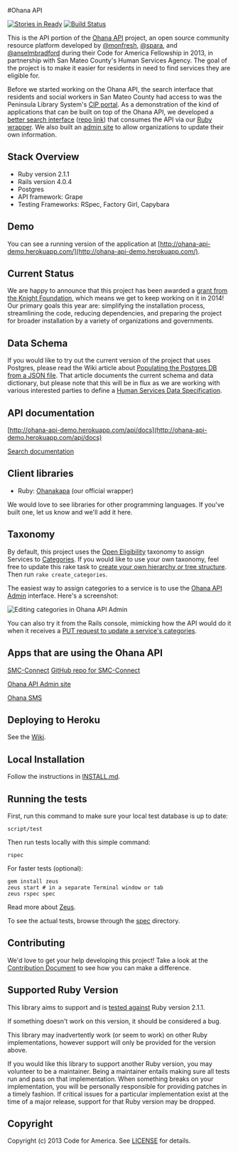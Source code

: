 #Ohana API

[![Stories in Ready](https://badge.waffle.io/codeforamerica/ohana-api.png?label=ready)](https://waffle.io/codeforamerica/ohana-api) [![Build Status](https://travis-ci.org/codeforamerica/ohana-api.png?branch=master)](https://travis-ci.org/codeforamerica/ohana-api)

This is the API portion of the [Ohana API](http://ohanapi.org) project, an open source community resource platform developed by [@monfresh](https://github.com/monfresh), [@spara](https://github.com/spara), and [@anselmbradford](https://github.com/anselmbradford) during their Code for America Fellowship in 2013, in partnership with San Mateo County's Human Services Agency. The goal of the project is to make it easier for residents in need to find services they are eligible for.

Before we started working on the Ohana API, the search interface that residents and social workers in San Mateo County had access to was the Peninsula Library System's [CIP portal](http://catalog.plsinfo.org:81/). As a demonstration of the kind of applications that can be built on top of the Ohana API, we developed a [better search interface](http://smc-connect.org) ([repo link](https://github.com/codeforamerica/human_services_finder)) that consumes the API via our [Ruby wrapper](https://github.com/codeforamerica/ohanakapa). We also built an [admin site](https://github.com/codeforamerica/ohana-api-admin) to allow organizations to update their own information.

## Stack Overview

* Ruby version 2.1.1
* Rails version 4.0.4
* Postgres
* API framework: Grape
* Testing Frameworks: RSpec, Factory Girl, Capybara

## Demo
You can see a running version of the application at
[http://ohana-api-demo.herokuapp.com/](http://ohana-api-demo.herokuapp.com/).

## Current Status
We are happy to announce that this project has been awarded a [grant from the Knight Foundation](http://www.knightfoundation.org/grants/201447979/), which means we get to keep working on it in 2014! Our primary goals this year are: simplifying the installation process, streamlining the code, reducing dependencies, and preparing the project for broader installation by a variety of organizations and governments.

## Data Schema
If you would like to try out the current version of the project that uses Postgres, please read the Wiki article about [Populating the Postgres DB from a JSON file](https://github.com/codeforamerica/ohana-api/wiki/Populating-the-Postgres-database-from-a-JSON-file). That article documents the current schema and data dictionary, but please note that this will be in flux as we are working with various interested parties to define a [Human Services Data Specification](https://github.com/codeforamerica/OpenReferral).

## API documentation
[http://ohana-api-demo.herokuapp.com/api/docs](http://ohana-api-demo.herokuapp.com/api/docs)

[Search documentation](http://ohana-api-demo.herokuapp.com/api/docs#!/search/GET_api_search_format_get_0)

## Client libraries

- Ruby: [Ohanakapa][ohanakapa] (our official wrapper)

We would love to see libraries for other programming languages.
If you've built one, let us know and we'll add it here.

[ohanakapa]: https://github.com/codeforamerica/ohanakapa

## Taxonomy
By default, this project uses the [Open Eligibility](http://openeligibility.org) taxonomy to assign Services to [Categories](https://github.com/codeforamerica/ohana-api/blob/master/app/models/category.rb).
If you would like to use your own taxonomy, feel free to update this rake task to [create your own hierarchy or tree structure](https://github.com/codeforamerica/ohana-api/blob/master/lib/tasks/oe.rake). Then run `rake create_categories`.

The easiest way to assign categories to a service is to use the [Ohana API Admin](https://github.com/codeforamerica/ohana-api-admin/blob/master/app/controllers/hsa_controller.rb#L183-187) interface. Here's a screenshot:

![Editing categories in Ohana API Admin](https://github.com/codeforamerica/ohana-api/raw/master/categories-in-ohana-api-admin.png)

You can also try it from the Rails console, mimicking how the API would do it when it receives a [PUT request to update a service's categories](https://github.com/codeforamerica/ohana-api/blob/master/app/api/ohana.rb#L239-257).

## Apps that are using the Ohana API
[SMC-Connect](http://www.smc-connect.org)
[GitHub repo for SMC-Connect](https://github.com/codeforamerica/human_services_finder)

[Ohana API Admin site](https://github.com/codeforamerica/ohana-api-admin)

[Ohana SMS](https://github.com/marks/ohana-sms)


## Deploying to Heroku
See the [Wiki](https://github.com/codeforamerica/ohana-api/wiki/How-to-deploy-the-Ohana-API-to-your-Heroku-account).

## Local Installation

Follow the instructions in [INSTALL.md][install].

[install]: https://github.com/codeforamerica/ohana-api/blob/master/INSTALL.md

## Running the tests

First, run this command to make sure your local test database is up to date:

    script/test

Then run tests locally with this simple command:

    rspec

For faster tests (optional):

    gem install zeus
    zeus start # in a separate Terminal window or tab
    zeus rspec spec

Read more about [Zeus](https://github.com/burke/zeus).

To see the actual tests, browse through the [spec](https://github.com/codeforamerica/ohana-api/tree/master/spec) directory.

## Contributing

We'd love to get your help developing this project! Take a look at the [Contribution Document](https://github.com/codeforamerica/ohana-api/blob/master/CONTRIBUTING.md) to see how you can make a difference.

## Supported Ruby Version
This library aims to support and is [tested against](http://travis-ci.org/codeforamerica/ohana-api) Ruby version 2.1.1.

If something doesn't work on this version, it should be considered a bug.

This library may inadvertently work (or seem to work) on other Ruby implementations, however support will only be provided for the version above.

If you would like this library to support another Ruby version, you may volunteer to be a maintainer. Being a maintainer entails making sure all tests run and pass on that implementation. When something breaks on your implementation, you will be personally responsible for providing patches in a timely fashion. If critical issues for a particular implementation exist at the time of a major release, support for that Ruby version may be dropped.

## Copyright
Copyright (c) 2013 Code for America. See [LICENSE](https://github.com/codeforamerica/ohana-api/blob/master/LICENSE.md) for details.